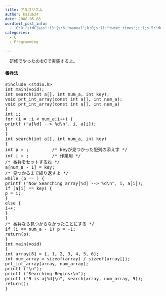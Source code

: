 ```yaml
---
title: アルゴリズム
author: kazu634
date: 2008-05-08
wordtwit_post_info:
  - 'O:8:"stdClass":13:{s:6:"manual";b:0;s:11:"tweet_times";i:1;s:5:"delay";i:0;s:7:"enabled";i:1;s:10:"separation";s:2:"60";s:7:"version";s:3:"3.7";s:14:"tweet_template";b:0;s:6:"status";i:2;s:6:"result";a:0:{}s:13:"tweet_counter";i:2;s:13:"tweet_log_ids";a:1:{i:0;i:3995;}s:9:"hash_tags";a:0:{}s:8:"accounts";a:1:{i:0;s:7:"kazu634";}}'
categories:
  - C
  - Programming

---
```

<div class="section">
<p>
    　研修でやったのをCで実装するよ。
</p>
  
<h4>
    番兵法
</h4>
  
<pre class="syntax-highlight">
<span class="synPreProc">#include </span><span class="synConstant">&#60;stdio.h&#62;</span>
<span class="synType">int</span> main(<span class="synType">void</span>);
<span class="synType">int</span> search(<span class="synType">int</span> a[], <span class="synType">int</span> num_a, <span class="synType">int</span> key);
<span class="synType">void</span> prt_int_array(<span class="synType">const</span> <span class="synType">int</span> a[], <span class="synType">int</span> num_a);
<span class="synType">void</span> prt_int_array(<span class="synType">const</span> <span class="synType">int</span> a[], <span class="synType">int</span> num_a)
{
<span class="synType">int</span> i;
<span class="synStatement">for</span> (i = <span class="synConstant"></span>;i &#60; num_a;i++) {
printf (<span class="synConstant">&#34;a[</span><span class="synSpecial">%d</span><span class="synConstant">] --&#62; </span><span class="synSpecial">%d\n</span><span class="synConstant">&#34;</span>, i, a[i]);
}
}
<span class="synType">int</span> search(<span class="synType">int</span> a[], <span class="synType">int</span> num_a, <span class="synType">int</span> key)
{
<span class="synType">int</span> p = <span class="synConstant"></span>;			<span class="synComment">/* keyが見つかった配列の添え字 */</span>
<span class="synType">int</span> i = <span class="synConstant"></span>;			<span class="synComment">/* 作業用 */</span>
<span class="synComment">/* 番兵をセットするね */</span>
a[num_a - <span class="synConstant">1</span>] = key;
<span class="synComment">/* 見つかるまで繰り返すよ */</span>
<span class="synStatement">while</span> (p == <span class="synConstant"></span>) {
printf (<span class="synConstant">&#34;Now Searching array[</span><span class="synSpecial">%d</span><span class="synConstant">] --&#62; </span><span class="synSpecial">%d\n</span><span class="synConstant">&#34;</span>, i, a[i]);
<span class="synStatement">if</span> (a[i] == key) {
p = i;
}
<span class="synStatement">else</span> {
i++;
}
}
<span class="synComment">/* 番兵なら見つからなかったことにする */</span>
<span class="synStatement">if</span> (i == num_a - <span class="synConstant">1</span>) p = -<span class="synConstant">1</span>;
<span class="synStatement">return</span>(p);
}
<span class="synType">int</span> main(<span class="synType">void</span>)
{
<span class="synType">int</span> array[<span class="synConstant">8</span>] = {<span class="synConstant"></span>, <span class="synConstant">1</span>, <span class="synConstant">2</span>, <span class="synConstant">3</span>, <span class="synConstant">4</span>, <span class="synConstant">5</span>, <span class="synConstant">6</span>};
<span class="synType">int</span> num_array = <span class="synStatement">sizeof</span>(array) / <span class="synStatement">sizeof</span>(array[<span class="synConstant"></span>]);
prt_int_array(array, num_array);
printf (<span class="synConstant">&#34;</span><span class="synSpecial">\n</span><span class="synConstant">&#34;</span>);
printf (<span class="synConstant">&#34;Searching Begins:</span><span class="synSpecial">\n</span><span class="synConstant">&#34;</span>);
printf (<span class="synConstant">&#34;9 is a[</span><span class="synSpecial">%d</span><span class="synConstant">]</span><span class="synSpecial">\n</span><span class="synConstant">&#34;</span>, search(array, num_array, <span class="synConstant">9</span>));
<span class="synStatement">return</span>(<span class="synConstant"></span>);
}
</pre>
</div>
